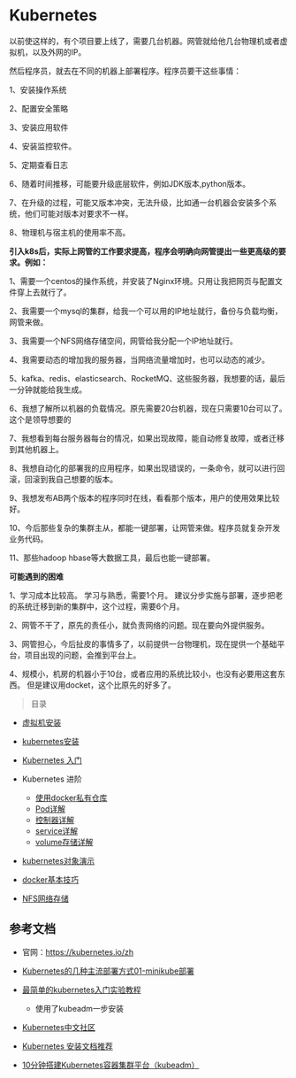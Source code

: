 # Kubernetes

以前使这样的，有个项目要上线了，需要几台机器。网管就给他几台物理机或者虚拟机，以及外网的IP。

然后程序员，就去在不同的机器上部署程序。程序员要干这些事情：

1、安装操作系统

2、配置安全策略

3、安装应用软件

4、安装监控软件。

5、定期查看日志

6、随着时间推移，可能要升级底层软件，例如JDK版本,python版本。

7、在升级的过程，可能又版本冲突，无法升级，比如通一台机器会安装多个系统，他们可能对版本对要求不一样。

8、物理机与宿主机的使用率不高。



**引入k8s后，实际上网管的工作要求提高，程序会明确向网管提出一些更高级的要求。例如：**

1、需要一个centos的操作系统，并安装了Nginx环境。只用让我把网页与配置文件穿上去就行了。

2、我需要一个mysql的集群，给我一个可以用的IP地址就行，备份与负载均衡，网管来做。

3、我需要一个NFS网络存储空间，网管给我分配一个IP地址就行。

4、我需要动态的增加我的服务器，当网络流量增加时，也可以动态的减少。

5、kafka、redis、elasticsearch、RocketMQ、这些服务器，我想要的话，最后一分钟就能给我生成。

6、我想了解所以机器的负载情况。原先需要20台机器，现在只需要10台可以了。这个是领导想要的

7、我想看到每台服务器每台的情况，如果出现故障，能自动修复故障，或者迁移到其他机器上。

8、我想自动化的部署我的应用程序，如果出现错误的，一条命令，就可以进行回滚，回滚到我自己想要的版本。

9、我想发布AB两个版本的程序同时在线，看看那个版本，用户的使用效果比较好。

10、今后那些复杂的集群主从，都能一键部署，让网管来做。程序员就复杂开发业务代码。

11、那些hadoop hbase等大数据工具，最后也能一键部署。



**可能遇到的困难**

1、学习成本比较高。 学习与熟悉，需要1个月。 建议分步实施与部署，逐步把老的系统迁移到新的集群中，这个过程，需要6个月。

2、网管不干了，原先的责任小，就负责网络的问题。现在要向外提供服务。

3、网管担心，今后扯皮的事情多了，以前提供一台物理机，现在提供一个基础平台，项目出现的问题，会推到平台上。

4、规模小，机房的机器小于10台，或者应用的系统比较小，也没有必要用这套东西。 但是建议用docket，这个比原先的好多了。







> 目录

* [虚拟机安装](virtualbox.md)

* [kubernetes安装](kubernetes-install.md)

* [Kubernetes 入门](kubernetes-quict-start.md)

* Kubernetes 进阶

  * [使用docker私有仓库](https://segmentfault.com/a/1190000015108428)
  * [Pod详解](kubernetes-detail-pod.md)
  * [控制器详解](kubernetes-detail-controller.md)
  * [service详解](kubernetes-detail-service.md)
  * [volume存储详解](kubernetes-detail-volume.md)
  
* [kubernetes对象演示](kubernetes-code.md)

* [docker基本技巧](docker-menu.md)

* [NFS网络存储](nfs.md)

  



## 参考文档

* 官网：https://kubernetes.io/zh

* [Kubernetes的几种主流部署方式01-minikube部署](https://segmentfault.com/a/1190000018607114)
* [最简单的kubernetes入门实验教程](https://www.jianshu.com/p/f4c2104ba90a)
  * 使用了kubeadm一步安装
* [Kubernetes中文社区](http://docs.kubernetes.org.cn/)
* [Kubernetes 安装文档推荐](https://www.kubernetes.org.cn/5650.html)
* [10分钟搭建Kubernetes容器集群平台（kubeadm）](https://blog.51cto.com/lizhenliang/2296100?tdsourcetag=s_pcqq_aiomsg)


